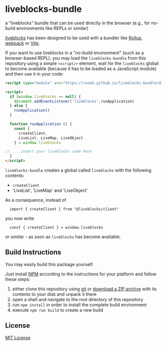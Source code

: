 # liveblocks-bundle #

a "liveblocks" bundle that can be used directly in the browser (e.g., for no-build environments like REPLs or similar)

[liveblocks](https://github.com/liveblocks/liveblocks) has been designed to be used with a bundler like [Rollup](https://rollupjs.org/), [webpack](https://webpack.js.org/) or [Vite](https://vitejs.dev/).

If you want to use liveblocks in a "no-build environment" (such as a browser-based REPL), you may load the `liveblocks-bundle` from this repository using a simple `<script/>` element, wait for the `liveblocks` global to become available (because it has to be loaded as a JavaScript module) and then use it in your code:

```html
<script type="module" src="https://rozek.github.io/liveblocks-bundle/dist/liveblocks-bundle.js"></script>

<script>
  if (window.liveblocks == null) {
    document.addEventListener('liveblocks',runApplication)
  } else {
    runApplication()
  }

  function runApplication () {
    const {
      createClient,
      LiveList, LiveMap, LiveObject
    } = window.liveblocks

// ....insert your liveblocks code here
  }
</script>
```

`liveblocks-bundle` creates a global called `liveblocks` with the following contents:

* `createClient`
* 'LiveList', 'LiveMap' and 'LiveObject'

As a consequence, instead of

`  import { createClient } from "@liveblocks/client"`

you now write

`  const { createClient } = window.liveblocks`

or similar - as soon as `liveblocks` has become available.

## Build Instructions ##

You may easily build this package yourself.

Just install [NPM](https://docs.npmjs.com/) according to the instructions for your platform and follow these steps:

1. either clone this repository using [git](https://git-scm.com/) or [download a ZIP archive](https://github.com/rozek/liveblocks-bundle/archive/refs/heads/main.zip) with its contents to your disk and unpack it there 
2. open a shell and navigate to the root directory of this repository
3. run `npm install` in order to install the complete build environment
4. execute `npm run build` to create a new build

## License ##

[MIT License](LICENSE.md)
